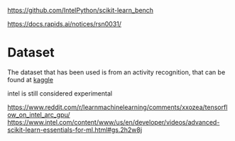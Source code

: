 https://github.com/IntelPython/scikit-learn_bench

https://docs.rapids.ai/notices/rsn0031/

# Dataset
The dataset that has been used is from an activity recognition, that can be 
found at [kaggle](https://www.kaggle.com/datasets/anshtanwar/adult-subjects-70-95-years-activity-recognition?resource=download&select=509.csv)

intel is still considered experimental

https://www.reddit.com/r/learnmachinelearning/comments/xxozea/tensorflow_on_intel_arc_gpu/
https://www.intel.com/content/www/us/en/developer/videos/advanced-scikit-learn-essentials-for-ml.html#gs.2h2w8j
